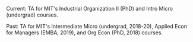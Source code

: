 Current: TA for MIT's Industrial Organization II (PhD) and Intro Micro (undergrad) courses. 

Past: TA for MIT's Intermediate Micro (undergrad, 2018-20), Applied Econ for Managers (EMBA, 2019), and Org Econ (PhD, 2018) courses. 
